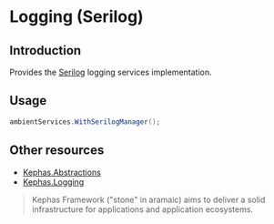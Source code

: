 ﻿# Logging (Serilog)

## Introduction

Provides the [Serilog](https://www.nuget.org/packages/Serilog) logging services implementation.

## Usage

```csharp
ambientServices.WithSerilogManager();
```

## Other resources

* [Kephas.Abstractions](https://www.nuget.org/packages/Kephas.Abstractions)
* [Kephas.Logging](https://www.nuget.org/packages/Kephas.Logging)

> Kephas Framework ("stone" in aramaic) aims to deliver a solid infrastructure for applications and application ecosystems.
